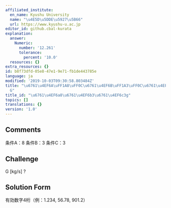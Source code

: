 ```yaml
---
affiliated_institute:
  en_name: Kyushu University
  name: "\u4E5D\u5DDE\u5927\u5B66"
  url: https://www.kyushu-u.ac.jp
editor_id: github.cbal-kurata
explanation:
  answer:
    Numeric:
      number: '12.261'
      tolerance:
        percent: '10.0'
  resources: {}
extra_resources: {}
id: b8f73dfd-05e8-47e1-9e71-fb1de443785e
language: ja
modified: '2019-10-03T09:30:58.803484Z'
title: "\u6761\u4EF6A\uFF1A8\uFF0C\u6761\u4EF6B\uFF1A3\uFF0C\u6761\u4EF6C\uFF1A3\uFF0C\
  G"
title_id: "\u6761\u4EF6a8\u6761\u4EF6b3\u6761\u4EF6c3g"
topics: []
translations: {}
version: '1.0'
---
```


## Comments
条件A：8
条件B：3
条件C：3

## Challenge
G [kg/s] ?

## Solution Form
有効数字4桁（例：1.234,  56.78,  901.2）




